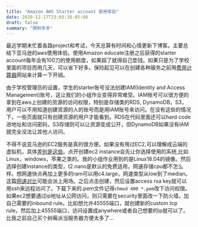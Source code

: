 ```yaml
---
title: "Amazon AWS Starter account 使用体验"
date: 2020-12-17T23:03:38-05:00
draft: false
summary: "限制多多"
---
```

最近学期末忙着各路project和考试，今天总算有时间和心情更新下博客。主要总结下亚马逊的aws使用体验。使用Amazon educate注册之后获得的starter account每年会有100刀的使用额度，如果超了就得自己垫钱。如果只是为了学校里面的项目而用几天，可以省下好多。保险起见可以在创建各种服务之前用[费用计算器](https://calculator.s3.amazonaws.com/index.html)网站来计算一下开销。

由于学校管理员的设置，学生的starter账号没法创建IAM(Identity and Access Management)账号，这让我们的小组作业变得异常难受。IAM账号可以很方便的拿到在aws上创建的资源的访问权限，特别是存储类的RDS, DynamoDB，S3，用户可以不用知道创建资源的人的账号而是用IAM账号来访问。在没有这些的情况下，一些页面就只有创建资源的用户才能看到。RDS在代码里面还可以hard code进地址和访问密码，S3存储则可以让资源变成公开，但DynamoDB如果没有IAM就完全没法让其他人访问。

不得不说亚马逊的EC2服务是真的很方便。如果没有用过EC2,可以理解成云端的虚拟机，具体[差别是这些](https://scotch.io/@Limorw/whats-the-difference-between-vms-and-ec2-instances)。点开创建ec2 instance会先让你选择使用的系统,比如Linux，windows，苹果之类的。我的小组作业用到的是Linux18.04的镜像。然后选择创建instance的类型，t2.nano是默认的免费适用，网速存储cpu都不怎么样。想网速快点再加上更多的ram可以用c4.large，网速类型从low到了median。这篇[网速对比](https://cloudonaut.io/ec2-network-performance-cheat-sheet/)可能会派上用场。之后点击创建，然后设置access rsa key就可以用ssh来远程访问了。下载下来的.pem文件记得`chmod 400 *.pem`改下访问权限。如果ec2想要通过ip地址从公网访问，则只需要在security里面改一下防火墙，加自己需要的inbound rule。比如想允许45555端口，就创建新的custom tcp rule，然后加上45555端口，访问设置成anywhere或者自己想要的ip就可以了。比我之前自己买个树莓派当服务器方便太多了...